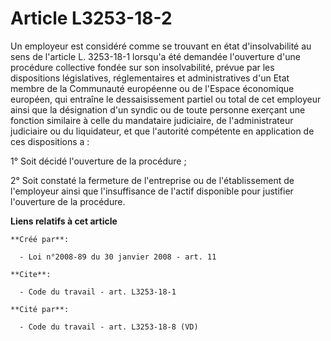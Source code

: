 # Article L3253-18-2

Un employeur est considéré comme se trouvant en état d'insolvabilité au sens de l'article L. 3253-18-1 lorsqu'a été demandée
l'ouverture d'une procédure collective fondée sur son insolvabilité, prévue par les dispositions législatives, réglementaires
et administratives d'un Etat membre de la Communauté européenne ou de l'Espace économique européen, qui entraîne le
dessaisissement partiel ou total de cet employeur ainsi que la désignation d'un syndic ou de toute personne exerçant une
fonction similaire à celle du mandataire judiciaire, de l'administrateur judiciaire ou du liquidateur, et que l'autorité
compétente en application de ces dispositions a : 

1° Soit décidé l'ouverture de la procédure ; 

2° Soit constaté la fermeture de l'entreprise ou de l'établissement de l'employeur ainsi que l'insuffisance de l'actif
disponible pour justifier l'ouverture de la procédure.

**Liens relatifs à cet article**

	**Créé par**:

	  - Loi n°2008-89 du 30 janvier 2008 - art. 11

	**Cite**:

	  - Code du travail - art. L3253-18-1

	**Cité par**:

	  - Code du travail - art. L3253-18-8 (VD)
